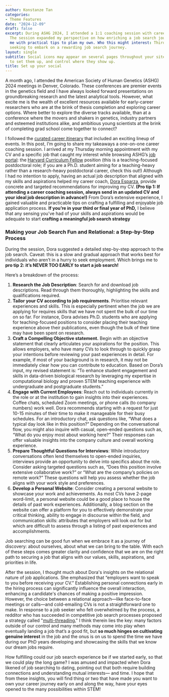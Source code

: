 ```yaml
---
author: Konstanze Tan
categories:
- Theme Features
date: "2024-12-09"
draft: false
excerpt: During ASHG 2024, I attended a 1:1 coaching session with career coach Dora Esparza. 
  The session expanded my perspective on how enriching a job search journey can be and equipped
  me with practical tips to plan my own. Who this might interest: Third and fourth-year STEM PhD students
  seeking to embark on a rewarding job search journey.
layout: single
subtitle: Social icons may appear on several pages throughout your site. Learn how
  to set them up, and control where they show up.
title: Set up your social
---
```


A month ago, I attended the American Society of Human Genetics (ASHG) 2024 meetings in Denver, Colorado. These conferences are premier events in the genetics field and I have always looked forward presentations on groundbreaking research and the latest analytical tools. However, what excite me is the wealth of excellent resources available for early-career researchers who are at the brink of thesis completion and exploring career options. Where better to explore the diverse tracks available, than at a conference where the movers and shakers in genetics, industry partners and esteemed institutions alike, and ambitious young scientists at the brink of completing grad school come together to connect? 

I followed the [curated career itinerary](https://eppro02.ativ.me/web/planner.php?id=ASHG24&tabid=31) that included an exciting lineup of events. In this post, I’m going to share my takeaways a one-on-one career coaching session. I arrived at my Thursday morning appointment with my CV and a specific job that caught my interest while browsing ASHG’s [job portal](https://careers.ashg.org/employers/): the [Harvard Curriculum Fellow](https://curriculumfellows.hms.harvard.edu/) position (this is a teaching-focused postdoctoral role; if you are a Ph.D. student aiming for a teaching-heavy rather than a research-heavy postdoctoral career, check this out!) Although I had no intention to apply, having an actual job description that aligned with my skills and aspirations helped my career coach, [Dora Esparza](https://www.linkedin.com/in/dora-esparza-mnm-mapy-mpm-mhrm-mol-mba-66829923/), provide concrete and targeted recommendations for improving my CV. **(Pro tip 1: If attending a career coaching session, always send in an updated CV and your ideal job description in advance!)** From Dora’s extensive experience, I gained valuable and practicable tips on crafting a fulfilling and enjoyable job application process. **If you’re in your third or final year of PhD,** I believe that any sensing you’ve had of your skills and aspirations would be adequate to start **crafting a meaningful job search strategy** 

### **Making your Job Search Fun and Relational: a Step-by-Step Process**

During the session, Dora suggested a detailed step-by-step approach to the job search.  Caveat: this is a slow and gradual approach that works best for individuals who aren’t in a hurry to seek employment. Which brings me to **pro tip 2: it’s NEVER TOO EARLY to start a job search!**

Here’s a breakdown of the process:

1. **Research the Job Description**: Search for and download job descriptions. Read through them thoroughly, highlighting the skills and qualifications required. 
2. **Tailor your CV according to job requirements**. Prioritise relevant experiences and skills. This is especially pertinent when the job we are applying for requires skills that we have not spent the bulk of our time on so far. For instance, Dora advises Ph.D. students who are applying for teaching-focused positions to consider placing their teaching experience above their publications, even though the bulk of their time may have been spent on research.
3. **Craft a Compelling Objective statement.** Begin with an objective statement that clearly articulates your aspirations for the position. This allows employers, who have many CVs to look through to quickly grasp your intentions before reviewing your past experiences in detail. For example, if most of your background is in research, it may not be immediately clear how you can contribute to education. Based on Dora’s input, my revised statement is: “To enhance student engagement and skills in data-driven biological research by leveraging my expertise in computational biology and proven STEM teaching experience with undergraduate and postgraduate students.” 
4. **Engage with Current Employees**: Reach out to individuals currently in the role or at the institution to gain insights into their experiences. Coffee chats, scheduled Zoom meetings, or phone calls (to company numbers) work well. Dora recommends starting with a request for just 10-15 minutes of their time to make it manageable for their busy schedules. For an introductory chat, ask questions like, “What does a typical day look like in this position?” Depending on the conversational flow, you might also inquire with casual, open-ended questions such as, “What do you enjoy most about working here?” Their responses can offer valuable insights into the company culture and overall working experience. 
5. **Prepare Thoughtful Questions for Interviews**: While introductory conversations often lend themselves to open-ended inquiries, interviews provide an opportunity to delve into specifics about the role. Consider asking targeted questions such as, “Does this position involve extensive collaborative work?” or “What are the company’s policies on remote work?” These questions will help you assess whether the job aligns with your work style and preferences.
6. **Develop a Personal Website**: Consider creating a personal website to showcase your work and achievements. As most CVs have 2-page word-limit, a personal website could be a good place to house the details of past work experiences. Additionally, a blog section on the website can offer a platform for you to effectively demonstrate your critical thinking, ability to engage in discourse within the field, and communication skills: attributes that employers will look out for but which are difficult to assess through a listing of past experiences and accomplishments. 

Job searching can be good fun when we embrace it as a journey of discovery: about ourselves, about what we can bring to the table. With each of these steps comes greater clarity and confidence that we are on the right path to securing a job that aligns with our values, skills, aspirations, and priorities in life.

After the session, I thought much about Dora's insights on the relational nature of job applications. She emphasized that “employers want to speak to you before receiving your CV.” Establishing personal connections early in the hiring process can significantly influence the overall interaction, enhancing a candidate's chances of making a positive impression. However, the choice between a relational approach—like face-to-face meetings or calls—and cold-emailing CVs is not a straightforward one to make. In response to a job seeker who felt overwhelmed by the process, a redditor who has succeeded in competitive job search processes proposed a strategy called "[multi-threading.](https://www.reddit.com/r/CustomerSuccess/comments/16ui3ha/advice_on_cold_emailing_potential_employers/)" I think therein lies the key: many factors outside of our control and many methods may come into play when eventually landing a job that’s a good fit, but **so much hinges on cultivating genuine interest** in the job and the onus is on us to spend the time we have during our PhD years developing and showcasing the skills that we know our dream jobs require. 

How fulfilling could our job search experience be if we started early, so that we could play the long game? I was amused and impacted when Dora likened of job searching to dating, pointing out that both require building connections and understanding mutual interests— and time. I hope that from these insights, you will find thing or two that have made you want to own your career journey early on and along the way, have your eyes opened to the many possibilities within STEM!
